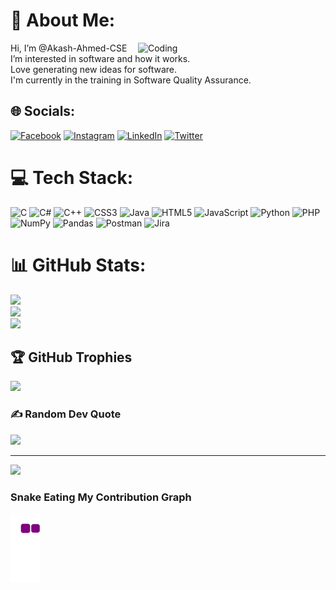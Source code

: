 # 💫 About Me:
<img align="right" alt="Coding" width="300" src="https://i.pinimg.com/originals/e4/26/70/e426702edf874b181aced1e2fa5c6cde.gif">
Hi, I’m @Akash-Ahmed-CSE<br>I’m interested in software and how it works.<br>Love generating new ideas for software.<br>I'm currently in the training in Software Quality Assurance. 

## 🌐 Socials:
[![Facebook](https://img.shields.io/badge/Facebook-%231877F2.svg?logo=Facebook&logoColor=white)](https://facebook.com/akashahmed.cse) [![Instagram](https://img.shields.io/badge/Instagram-%23E4405F.svg?logo=Instagram&logoColor=white)](https://instagram.com/_silent.learner_) [![LinkedIn](https://img.shields.io/badge/LinkedIn-%230077B5.svg?logo=linkedin&logoColor=white)](https://linkedin.com/in/akashahmed-cse) [![Twitter](https://img.shields.io/badge/Twitter-%231DA1F2.svg?logo=Twitter&logoColor=white)](https://twitter.com/akashah77994528) 

# 💻 Tech Stack:
![C](https://img.shields.io/badge/c-%2300599C.svg?style=for-the-badge&logo=c&logoColor=white) ![C#](https://img.shields.io/badge/c%23-%23239120.svg?style=for-the-badge&logo=c-sharp&logoColor=white) ![C++](https://img.shields.io/badge/c++-%2300599C.svg?style=for-the-badge&logo=c%2B%2B&logoColor=white) ![CSS3](https://img.shields.io/badge/css3-%231572B6.svg?style=for-the-badge&logo=css3&logoColor=white) ![Java](https://img.shields.io/badge/java-%23ED8B00.svg?style=for-the-badge&logo=java&logoColor=white) ![HTML5](https://img.shields.io/badge/html5-%23E34F26.svg?style=for-the-badge&logo=html5&logoColor=white) ![JavaScript](https://img.shields.io/badge/javascript-%23323330.svg?style=for-the-badge&logo=javascript&logoColor=%23F7DF1E) ![Python](https://img.shields.io/badge/python-3670A0?style=for-the-badge&logo=python&logoColor=ffdd54) ![PHP](https://img.shields.io/badge/php-%23777BB4.svg?style=for-the-badge&logo=php&logoColor=white) ![NumPy](https://img.shields.io/badge/numpy-%23013243.svg?style=for-the-badge&logo=numpy&logoColor=white) ![Pandas](https://img.shields.io/badge/pandas-%23150458.svg?style=for-the-badge&logo=pandas&logoColor=white) ![Postman](https://img.shields.io/badge/Postman-FF6C37?style=for-the-badge&logo=postman&logoColor=white) ![Jira](https://img.shields.io/badge/jira-%230A0FFF.svg?style=for-the-badge&logo=jira&logoColor=white)
# 📊 GitHub Stats:
![](https://github-readme-stats.vercel.app/api?username=Akash-Ahmed-CSE&theme=gruvbox&hide_border=false&include_all_commits=true&count_private=true)<br/>
![](https://github-readme-streak-stats.herokuapp.com/?user=Akash-Ahmed-CSE&theme=gruvbox&hide_border=false)<br/>
![](https://github-readme-stats.vercel.app/api/top-langs/?username=Akash-Ahmed-CSE&theme=gruvbox&hide_border=false&include_all_commits=true&count_private=true&layout=compact)

## 🏆 GitHub Trophies
![](https://github-profile-trophy.vercel.app/?username=Akash-Ahmed-CSE&theme=radical&no-frame=false&no-bg=true&margin-w=4)

### ✍️ Random Dev Quote
![](https://quotes-github-readme.vercel.app/api?type=horizontal&theme=gruvbox)

---
[![](https://visitcount.itsvg.in/api?id=Akash-Ahmed-CSE&icon=0&color=0)](https://visitcount.itsvg.in)

### Snake Eating My Contribution Graph

![snake gif](https://github.com/Akash-Ahmed-CSE/Akash-Ahmed-CSE/blob/output/github-contribution-grid-snake.gif)
